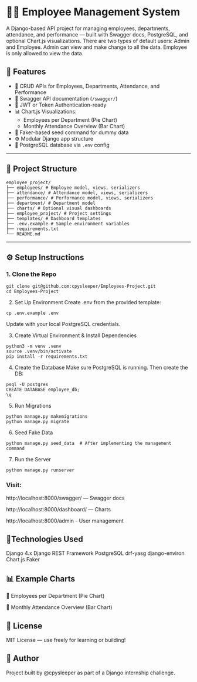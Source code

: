 # 🧑‍💼 Employee Management System

A Django-based API project for managing employees, departments, attendance, and performance — built with Swagger docs, PostgreSQL, and optional Chart.js visualizations. There are two types of 
default users: Admin and Employee. Admin can view and make change to all the data. Employee is only allowed to view the data. 

## 🚀 Features

- 🔁 CRUD APIs for Employees, Departments, Attendance, and Performance
- 🧾 Swagger API documentation (`/swagger/`)
- 🔐 JWT or Token Authentication-ready
- 📊 Chart.js Visualizations:
  - Employees per Department (Pie Chart)
  - Monthly Attendance Overview (Bar Chart)
- 🧪 Faker-based seed command for dummy data
- ⚙️ Modular Django app structure
- 🐘 PostgreSQL database via `.env` config

---

## 📁 Project Structure
```
employee_project/
├── employees/ # Employee model, views, serializers
├── attendance/ # Attendance model, views, serializers
├── performance/ # Performance model, views, serializers
├── department/ # Department model
├── charts/ # Optional visual dashboards
├── employee_project/ # Project settings
├── templates/ # Dashboard templates
├── .env.example # Sample environment variables
├── requirements.txt
└── README.md
```

---

## ⚙️ Setup Instructions

### 1. Clone the Repo

```
git clone git@github.com:cpysleeper/Employees-Project.git
cd Employees-Project 
```

2. Set Up Environment
Create .env from the provided template:
```
cp .env.example .env
```
Update with your local PostgreSQL credentials.

3. Create Virtual Environment & Install Dependencies
```
python3 -m venv .venv
source .venv/bin/activate
pip install -r requirements.txt
```
4. Create the Database
Make sure PostgreSQL is running. Then create the DB:
```
psql -U postgres
CREATE DATABASE employee_db;
\q
```

5. Run Migrations
```
python manage.py makemigrations
python manage.py migrate
```

6. Seed Fake Data
```
python manage.py seed_data  # After implementing the management command
```

7. Run the Server
```
python manage.py runserver
```

### Visit:

http://localhost:8000/swagger/ — Swagger docs

http://localhost:8000/dashboard/ — Charts

http://localhost:8000/admin - User management


## 🧪Technologies Used
Django 4.x
Django REST Framework
PostgreSQL
drf-yasg 
django-environ
Chart.js
Faker


## 📊 Example Charts
👥 Employees per Department (Pie Chart)

📅 Monthly Attendance Overview (Bar Chart)

## 📄 License
MIT License — use freely for learning or building!

## 🙌 Author
Project built by @cpysleeper as part of a Django internship challenge.



